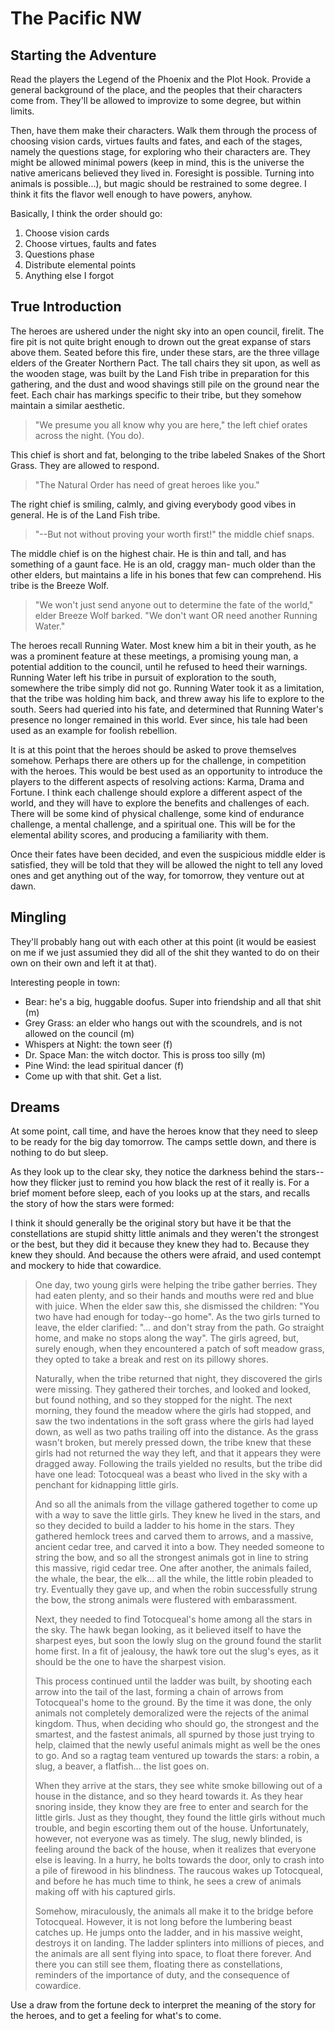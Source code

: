 The Pacific NW
==============

## Starting the Adventure ##

Read the players the Legend of the Phoenix and the Plot Hook. Provide a general
background of the place, and the peoples that their characters come from.
They'll be allowed to improvize to some degree, but within limits.

Then, have them make their characters. Walk them through the process of
choosing vision cards, virtues faults and fates, and each of the stages, namely
the questions stage, for exploring who their characters are. They might be
allowed minimal powers (keep in mind, this is the universe the native americans
believed they lived in. Foresight is possible. Turning into animals is
possible...), but magic should be restrained to some degree. I think it fits
the flavor well enough to have powers, anyhow.

Basically, I think the order should go:

1.  Choose vision cards
2.  Choose virtues, faults and fates
3.  Questions phase
4.  Distribute elemental points
5.  Anything else I forgot

## True Introduction ##

The heroes are ushered under the night sky into an open council, firelit. The
fire pit is not quite bright enough to drown out the great expanse of stars
above them. Seated before this fire, under these stars, are the three village
elders of the Greater Northern Pact. The tall chairs they sit upon, as well as
the wooden stage, was built by the Land Fish tribe in preparation for this
gathering, and the dust and wood shavings still pile on the ground near the
feet. Each chair has markings specific to their tribe, but they somehow
maintain a similar aesthetic.

> "We presume you all know why you are here," the left chief orates across the
night. (You do).

This chief is short and fat, belonging to the tribe labeled Snakes of the Short
Grass. They are allowed to respond.

> "The Natural Order has need of great heroes like you."

The right chief is smiling, calmly, and giving everybody good vibes in general.
He is of the Land Fish tribe.

> "--But not without proving your worth first!" the middle chief snaps.

The middle chief is on the highest chair. He is thin and tall, and has
something of a gaunt face. He is an old, craggy man- much older than the
other elders, but maintains a life in his bones that few can comprehend. His
tribe is the Breeze Wolf.

> "We won't just send anyone out to determine the fate of the world," elder
Breeze Wolf barked. "We don't want OR need another Running Water."

The heroes recall Running Water. Most knew him a bit in their youth, as he was
a prominent feature at these meetings, a promising young man, a potential
addition to the council, until he refused to heed their warnings. Running Water
left his tribe in pursuit of exploration to the south, somewhere the tribe
simply did not go. Running Water took it as a limitation, that the tribe was
holding him back, and threw away his life to explore to the south. Seers had
queried into his fate, and determined that Running Water's presence no longer
remained in this world. Ever since, his tale had been used as an example for
foolish rebellion.

It is at this point that the heroes should be asked to prove themselves
somehow. Perhaps there are others up for the challenge, in competition with the
heroes. This would be best used as an opportunity to introduce the players to
the different aspects of resolving actions: Karma, Drama and Fortune. I think
each challenge should explore a different aspect of the world, and they will
have to explore the benefits and challenges of each. There will be some kind of
physical challenge, some kind of endurance challenge, a mental challenge, and a
spiritual one. This will be for the elemental ability scores, and producing a
familiarity with them.

Once their fates have been decided, and even the suspicious middle elder is
satisfied, they will be told that they will be allowed the night to tell any
loved ones and get anything out of the way, for tomorrow, they venture out at
dawn.

## Mingling ##

They'll probably hang out with each other at this point (it would be easiest on
me if we just assumied they did all of the shit they wanted to do on their own
on their own and left it at that).

Interesting people in town:

* Bear: he's a big, huggable doofus. Super into friendship and all that shit
(m)
* Grey Grass: an elder who hangs out with the scoundrels, and is not allowed on
the council (m)
* Whispers at Night: the town seer (f)
* Dr. Space Man: the witch doctor. This is pross too silly (m)
* Pine Wind: the lead spiritual dancer (f)
* Come up with that shit. Get a list.

## Dreams ##

At some point, call time, and have the heroes know that they need to sleep to
be ready for the big day tomorrow. The camps settle down, and there is nothing
to do but sleep.

As they look up to the clear sky, they notice the darkness behind the
stars--how they flicker just to remind you how black the rest of it really
is. For a brief moment before sleep, each of you looks up at the stars, and
recalls the story of how the stars were formed:

I think it should generally be the original story but have it be that the
constellations are stupid shitty little animals and they weren't the strongest
or the best, but they did it because they knew they had to. Because they knew
they should. And because the others were afraid, and used contempt and mockery
to hide that cowardice.

> One day, two young girls were helping the tribe gather berries. They had
eaten plenty, and so their hands and mouths were red and blue with juice. When
the elder saw this, she dismissed the children: "You two have had enough for
today--go home". As the two girls turned to leave, the elder clarified: "...
and don't stray from the path. Go straight home, and make no stops along the
way". The girls agreed, but, surely enough, when they encountered a patch of
soft meadow grass, they opted to take a break and rest on its pillowy shores.
>
> Naturally, when the tribe returned that night, they discovered the girls were
missing. They gathered their torches, and looked and looked, but found nothing,
and so they stopped for the night. The next morning, they found the meadow
where the girls had stopped, and saw the two indentations in the soft grass
where the girls had layed down, as well as two paths trailing off into the
distance. As the grass wasn't broken, but merely pressed down, the tribe knew
that these girls had not returned the way they left, and that it appears they
were dragged away. Following the trails yielded no results, but the tribe did
have one lead: Totocqueal was a beast who lived in the sky with a penchant for
kidnapping little girls.
>
> And so all the animals from the village gathered together to come up with a
way to save the little girls. They knew he lived in the stars, and so they
decided to build a ladder to his home in the stars. They gathered hemlock trees
and carved them to arrows, and a massive, ancient cedar tree, and carved it
into a bow. They needed someone to string the bow, and so all the strongest
animals got in line to string this massive, rigid cedar tree. One after
another, the animals failed, the whale, the bear, the elk... all the while, the
little robin pleaded to try. Eventually they gave up, and when the robin
successfully strung the bow, the strong animals were flustered with
embarassment.
>
> Next, they needed to find Totocqueal's home among all the stars in the sky.
The hawk began looking, as it believed itself to have the sharpest eyes, but
soon the lowly slug on the ground found the starlit home first. In a fit of
jealousy, the hawk tore out the slug's eyes, as it should be the one to have
the sharpest vision.
>
> This process continued until the ladder was built, by shooting each arrow
into the tail of the last, forming a chain of arrows from Totocqueal's home to
the ground. By the time it was done, the only animals not completely
demoralized were the rejects of the animal kingdom. Thus, when deciding who
should go, the strongest and the smartest, and the fastest animals, all spurned
by those just trying to help, claimed that the newly useful animals might as
well be the ones to go. And so a ragtag team ventured up towards the stars: a
robin, a slug, a beaver, a flatfish... the list goes on.
>
> When they arrive at the stars, they see white smoke billowing out of a house
in the distance, and so they heard towards it. As they hear snoring inside,
they know they are free to enter and search for the little girls. Just as they
thought, they found the little girls without much trouble, and begin escorting
them out of the house. Unfortunately, however, not everyone was as timely. The
slug, newly blinded, is feeling around the back of the house, when it realizes
that everyone else is leaving. In a hurry, he bolts towards the door, only to
crash into a pile of firewood in his blindness. The raucous wakes up
Totocqueal, and before he has much time to think, he sees a crew of animals
making off with his captured girls.
>
> Somehow, miraculously, the animals all make it to the bridge before
Totocqueal. However, it is not long before the lumbering beast catches up. He
jumps onto the ladder, and in his massive weight, destroys it on landing. The
ladder splinters into millions of pieces, and the animals are all sent flying
into space, to float there forever. And there you can still see them, floating
there as constellations, reminders of the importance of duty, and the
consequence of cowardice.

Use a draw from the fortune deck to interpret the meaning of the story for the
heroes, and to get a feeling for what's to come.
